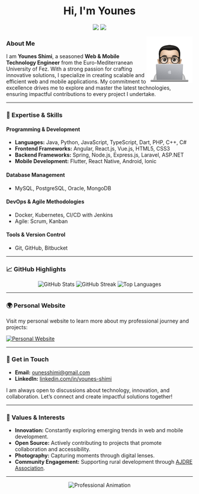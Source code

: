 <h1 align="center">Hi, I'm Younes</h1>
<p align="center">
    <a href="https://twitter.com/youneshim_i"><img src="https://img.shields.io/badge/Twitter-%231FA1F1?style=for-the-badge&logo=twitter&logoColor=white"/></a>
    <a href="https://www.linkedin.com/in/younes-shimi"><img src="https://img.shields.io/badge/LinkedIn-%230177B5?style=for-the-badge&logo=linkedin&logoColor=white"/></a>
</p>

<img src="https://github.com/youneshimi/youneshimi/blob/main/profile-img.png" align="right" width="25%" alt="Profile image"/>

### About Me

I am **Younes Shimi**, a seasoned **Web & Mobile Technology Engineer** from the Euro-Mediterranean University of Fez. With a strong passion for crafting innovative solutions, I specialize in creating scalable and efficient web and mobile applications. My commitment to excellence drives me to explore and master the latest technologies, ensuring impactful contributions to every project I undertake.

---

### 💼 Expertise & Skills

#### Programming & Development
- **Languages:** Java, Python, JavaScript, TypeScript, Dart, PHP, C++, C#
- **Frontend Frameworks:** Angular, React.js, Vue.js, HTML5, CSS3
- **Backend Frameworks:** Spring, Node.js, Express.js, Laravel, ASP.NET
- **Mobile Development:** Flutter, React Native, Android, Ionic

#### Database Management
- MySQL, PostgreSQL, Oracle, MongoDB

#### DevOps & Agile Methodologies
- Docker, Kubernetes, CI/CD with Jenkins
- Agile: Scrum, Kanban

#### Tools & Version Control
- Git, GitHub, Bitbucket

---

### 📈 GitHub Highlights

<p align="center">
  <img src="https://github-readme-stats.vercel.app/api?username=youneshimi&show_icons=true&theme=dark" alt="GitHub Stats"/>
  <img src="https://github-readme-streak-stats.herokuapp.com/?user=youneshimi&theme=dark" alt="GitHub Streak"/>
  <img src="https://github-readme-stats.vercel.app/api/top-langs/?username=youneshimi&layout=compact&theme=dark" alt="Top Languages"/>
</p>

---

### 🌍 Personal Website

Visit my personal website to learn more about my professional journey and projects:

<a href="https://shimi.netlify.app/">
    <img src="https://img.shields.io/badge/Visit%20My%20Website-%2300C7B7?style=for-the-badge&logo=icloud&logoColor=white" alt="Personal Website"/>
</a>

---

### 📨 Get in Touch

- **Email:** [ounesshimi@gmail.com](mailto:ounesshimi@gmail.com)
- **LinkedIn:** [linkedin.com/in/younes-shimi](https://www.linkedin.com/in/younes-shimi)

I am always open to discussions about technology, innovation, and collaboration. Let’s connect and create impactful solutions together!

---

### 🌟 Values & Interests

- **Innovation:** Constantly exploring emerging trends in web and mobile development.
- **Open Source:** Actively contributing to projects that promote collaboration and accessibility.
- **Photography:** Capturing moments through digital lenses.
- **Community Engagement:** Supporting rural development through [AJDRE Association](#).

---

<p align="center">
  <img src="https://media.giphy.com/media/xT9IgzoKnwFNmISR8I/giphy.gif" width="50%" alt="Professional Animation"/>
</p>
